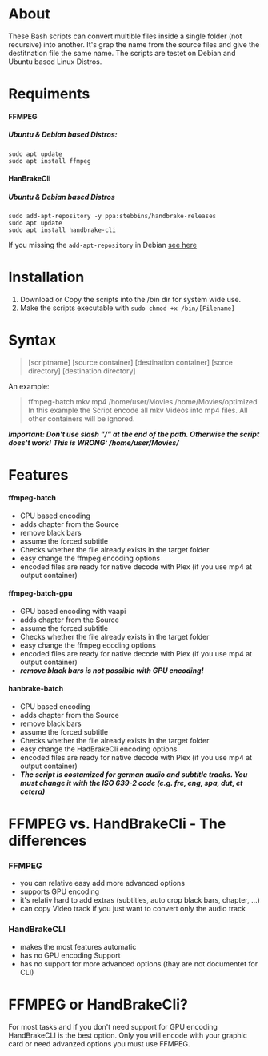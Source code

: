 # About
These Bash scripts can convert multible files inside a single folder (not recursive) into another. It's grap the name from the source files and give the destitnation file the same name.
The scripts are testet on Debian and Ubuntu based Linux Distros.



# Requiments
#### FFMPEG
##### Ubuntu & Debian based Distros:
```
sudo apt update
sudo apt install ffmpeg
```

#### HanBrakeCli
##### Ubuntu & Debian based Distros
```
sudo add-apt-repository -y ppa:stebbins/handbrake-releases
sudo apt update
sudo apt install handbrake-cli
```
If you missing the ```add-apt-repository``` in Debian [see here](https://computingforgeeks.com/how-to-install-add-apt-repository-on-debian-ubuntu/) 



# Installation
1. Download or Copy the scripts into the /bin dir for system wide use.
2. Make the scripts executable with ```sudo chmod +x /bin/[Filename]```



# Syntax
> [scriptname] [source  container] [destination container] [sorce directory] [destination directory] 

An example:
> ffmpeg-batch mkv mp4 /home/user/Movies /home/Movies/optimized
In this example the Script encode all mkv Videos into mp4 files. All other containers will be ignored. 

***Important: Don't use slash "/" at the end of the path. Otherwise the script does't work!***
***This is WRONG: /home/user/Movies/*** 



# Features 
#### ffmpeg-batch
- CPU based encoding
- adds chapter from the Source
- remove black bars
- assume the forced subtitle
- Checks whether the file already exists in the target folder
- easy change the ffmpeg encoding options
- encoded files are ready for native decode with Plex (if you use mp4 at output container)

#### ffmpeg-batch-gpu
- GPU based encoding with vaapi
- adds chapter from the Source
- assume the forced subtitle
- Checks whether the file already exists in the target folder
- easy change the ffmpeg ecoding options
- encoded files are ready for native decode with Plex (if you use mp4 at output container)
- ***remove black bars is not possible with GPU encoding!***

#### hanbrake-batch
- CPU based encoding
- adds chapter from the Source
- remove black bars
- assume the forced subtitle
- Checks whether the file already exists in the target folder
- easy change the HadBrakeCli encoding options
- encoded files are ready for native decode with Plex (if you use mp4 at output container)
- ***The script is costamized for german audio and subtitle tracks. You must change it with the ISO 639-2 code (e.g. fre, eng, spa, dut, et cetera)***

# FFMPEG vs. HandBrakeCli - The differences
### FFMPEG
- you can relative easy add more advanced options
- supports GPU encoding 
- it's relativ hard to add extras (subtitles, auto crop black bars, chapter, ...) 
- can copy Video track if you just want to convert only the audio track

### HandBrakeCLI 
- makes the most features automatic 
- has no GPU encoding Support 
- has no support for more advanced options (thay are not documentet for CLI) 



# FFMPEG or HandBrakeCli?
For most tasks and if you don't need support for GPU encoding HandBrakeCLI is the best option. 
Only you will encode with your graphic card or need advanzed options you must use FFMPEG. 
